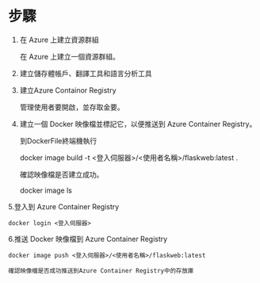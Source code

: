 # 步驟

1. 在 Azure 上建立資源群組

    在 Azure 上建立一個資源群組。

2. 建立儲存體帳戶、翻譯工具和語言分析工具

3. 建立Azure Containor Registry  

    管理使用者要開啟，並存取金要。

4. 建立一個 Docker 映像檔並標記它，以便推送到 Azure Container Registry。

    到DockerFile終端機執行

    docker image build -t <登入伺服器>/<使用者名稱>/flaskweb:latest .

    確認映像檔是否建立成功。

    docker image ls

5.登入到 Azure Container Registry 

    docker login <登入伺服器>

6.推送 Docker 映像檔到 Azure Container Registry

    docker image push <登入伺服器>/<使用者名稱>/flaskweb:latest 

    確認映像檔是否成功推送到Azure Container Registry中的存放庫
